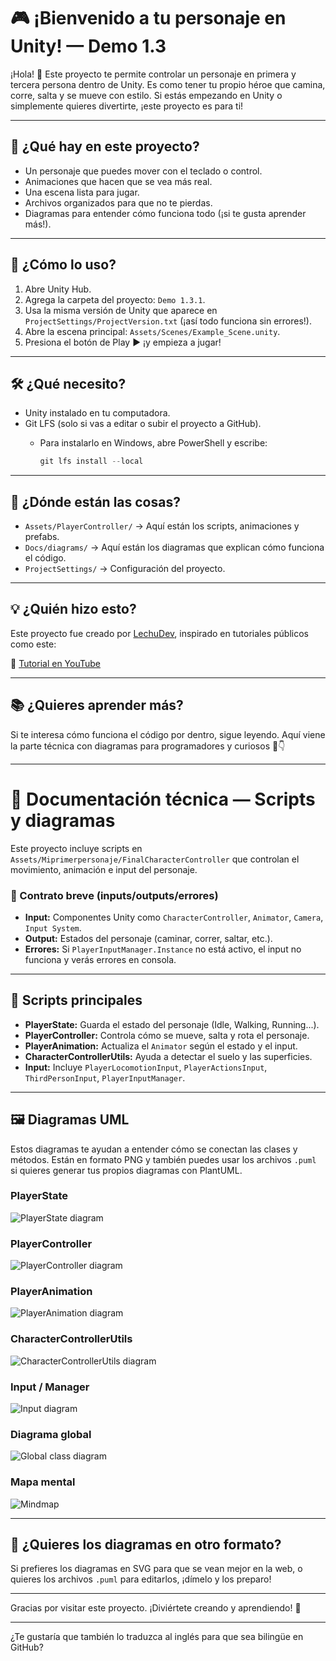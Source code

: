 # 🎮 ¡Bienvenido a tu personaje en Unity! — Demo 1.3

¡Hola! 👋 Este proyecto te permite controlar un personaje en primera y tercera persona dentro de Unity. Es como tener tu propio héroe que camina, corre, salta y se mueve con estilo. Si estás empezando en Unity o simplemente quieres divertirte, ¡este proyecto es para ti!

---

## 🧩 ¿Qué hay en este proyecto?

- Un personaje que puedes mover con el teclado o control.
- Animaciones que hacen que se vea más real.
- Una escena lista para jugar.
- Archivos organizados para que no te pierdas.
- Diagramas para entender cómo funciona todo (¡si te gusta aprender más!).

---

## 🚀 ¿Cómo lo uso?

1. Abre Unity Hub.
2. Agrega la carpeta del proyecto: `Demo 1.3.1`.
3. Usa la misma versión de Unity que aparece en `ProjectSettings/ProjectVersion.txt` (¡así todo funciona sin errores!).
4. Abre la escena principal: `Assets/Scenes/Example_Scene.unity`.
5. Presiona el botón de Play ▶️ ¡y empieza a jugar!

---

## 🛠️ ¿Qué necesito?

- Unity instalado en tu computadora.
- Git LFS (solo si vas a editar o subir el proyecto a GitHub).
  - Para instalarlo en Windows, abre PowerShell y escribe:

    ```powershell
    git lfs install --local
    ```

---

## 📁 ¿Dónde están las cosas?

- `Assets/PlayerController/` → Aquí están los scripts, animaciones y prefabs.
- `Docs/diagrams/` → Aquí están los diagramas que explican cómo funciona el código.
- `ProjectSettings/` → Configuración del proyecto.

---

## 💡 ¿Quién hizo esto?

Este proyecto fue creado por [LechuDev](https://github.com/LechuDev), inspirado en tutoriales públicos como este:

🎥 [Tutorial en YouTube](https://www.youtube.com/watch?v=SwWZ-pklT9I&list=PLYvjPIZvaz-o-DIBhiHzSrrau9HKSmeEz&index=1)

---

## 📚 ¿Quieres aprender más?

Si te interesa cómo funciona el código por dentro, sigue leyendo. Aquí viene la parte técnica con diagramas para programadores y curiosos 🧠👇

---

# 🧠 Documentación técnica — Scripts y diagramas

Este proyecto incluye scripts en `Assets/Miprimerpersonaje/FinalCharacterController` que controlan el movimiento, animación e input del personaje.

### 🔄 Contrato breve (inputs/outputs/errores)

- **Input:** Componentes Unity como `CharacterController`, `Animator`, `Camera`, `Input System`.
- **Output:** Estados del personaje (caminar, correr, saltar, etc.).
- **Errores:** Si `PlayerInputManager.Instance` no está activo, el input no funciona y verás errores en consola.

---

## 📜 Scripts principales

- **PlayerState:** Guarda el estado del personaje (Idle, Walking, Running...).
- **PlayerController:** Controla cómo se mueve, salta y rota el personaje.
- **PlayerAnimation:** Actualiza el `Animator` según el estado y el input.
- **CharacterControllerUtils:** Ayuda a detectar el suelo y las superficies.
- **Input:** Incluye `PlayerLocomotionInput`, `PlayerActionsInput`, `ThirdPersonInput`, `PlayerInputManager`.

---

## 🖼️ Diagramas UML

Estos diagramas te ayudan a entender cómo se conectan las clases y métodos. Están en formato PNG y también puedes usar los archivos `.puml` si quieres generar tus propios diagramas con PlantUML.

### PlayerState  
![PlayerState diagram](Docs/diagrams/playerstate.png)

### PlayerController  
![PlayerController diagram](Docs/diagrams/playercontroller.png)

### PlayerAnimation  
![PlayerAnimation diagram](Docs/diagrams/playeranimation.png)

### CharacterControllerUtils  
![CharacterControllerUtils diagram](Docs/diagrams/charactercontrollerutils.png)

### Input / Manager  
![Input diagram](Docs/diagrams/input.png)

### Diagrama global  
![Global class diagram](Docs/diagrams/GlobalClasses.png)

### Mapa mental  
![Mindmap](Docs/diagrams/mindmap.png)

---

## 🧵 ¿Quieres los diagramas en otro formato?

Si prefieres los diagramas en SVG para que se vean mejor en la web, o quieres los archivos `.puml` para editarlos, ¡dímelo y los preparo!

---

Gracias por visitar este proyecto. ¡Diviértete creando y aprendiendo! 🎉

--- 

¿Te gustaría que también lo traduzca al inglés para que sea bilingüe en GitHub?
